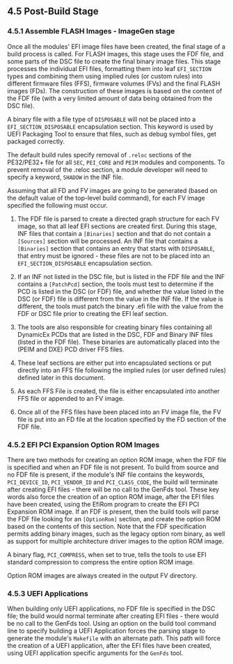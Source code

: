 <!--- @file
  4.5 Post-Build Stage

  Copyright (c) 2008-2017, Intel Corporation. All rights reserved.<BR>

  Redistribution and use in source (original document form) and 'compiled'
  forms (converted to PDF, epub, HTML and other formats) with or without
  modification, are permitted provided that the following conditions are met:

  1) Redistributions of source code (original document form) must retain the
     above copyright notice, this list of conditions and the following
     disclaimer as the first lines of this file unmodified.

  2) Redistributions in compiled form (transformed to other DTDs, converted to
     PDF, epub, HTML and other formats) must reproduce the above copyright
     notice, this list of conditions and the following disclaimer in the
     documentation and/or other materials provided with the distribution.

  THIS DOCUMENTATION IS PROVIDED BY TIANOCORE PROJECT "AS IS" AND ANY EXPRESS OR
  IMPLIED WARRANTIES, INCLUDING, BUT NOT LIMITED TO, THE IMPLIED WARRANTIES OF
  MERCHANTABILITY AND FITNESS FOR A PARTICULAR PURPOSE ARE DISCLAIMED. IN NO
  EVENT SHALL TIANOCORE PROJECT  BE LIABLE FOR ANY DIRECT, INDIRECT, INCIDENTAL,
  SPECIAL, EXEMPLARY, OR CONSEQUENTIAL DAMAGES (INCLUDING, BUT NOT LIMITED TO,
  PROCUREMENT OF SUBSTITUTE GOODS OR SERVICES; LOSS OF USE, DATA, OR PROFITS;
  OR BUSINESS INTERRUPTION) HOWEVER CAUSED AND ON ANY THEORY OF LIABILITY,
  WHETHER IN CONTRACT, STRICT LIABILITY, OR TORT (INCLUDING NEGLIGENCE OR
  OTHERWISE) ARISING IN ANY WAY OUT OF THE USE OF THIS DOCUMENTATION, EVEN IF
  ADVISED OF THE POSSIBILITY OF SUCH DAMAGE.

-->

## 4.5 Post-Build Stage

### 4.5.1 Assemble FLASH Images - ImageGen stage

Once all the modules' EFI image files have been created, the final stage of a
build process is called. For FLASH images, this stage uses the FDF file, and
some parts of the DSC file to create the final binary image files. This stage
processes the individual EFI files, formatting them into leaf `EFI_SECTION`
types and combining them using implied rules (or custom rules) into different
firmware files (FFS), firmware volumes (FVs) and the final FLASH images (FDs).
The construction of these images is based on the content of the FDF file (with
a very limited amount of data being obtained from the DSC file).

A binary file with a file type of `DISPOSABLE` will not be placed into a
`EFI_SECTION_DISPOSABLE` encapsulation section. This keyword is used by UEFI
Packaging Tool to ensure that files, such as debug symbol files, get packaged
correctly.

The default build rules specify removal of `.reloc` sections of the PE32/PE32+
file for all `SEC`, `PEI_CORE` and `PEIM` modules and components. To prevent
removal of the .reloc section, a module developer will need to specify a
keyword, `SHADOW` in the INF file.

Assuming that all FD and FV images are going to be generated (based on the
default value of the top-level build command), for each FV image specified the
following must occur.

1. The FDF file is parsed to create a directed graph structure for each FV
   image, so that all leaf EFI sections are created first. During this stage,
   INF files that contain a `[Binaries]` section and that do not contain a
   `[Sources]` section will be processed. An INF file that contains a
   `[Binaries]` section that contains an entry that starts with `DISPOSABLE`,
   that entry must be ignored - these files are not to be placed into an
   `EFI_SECTION_DISPOSABLE` encapsulation section.

2. If an INF not listed in the DSC file, but is listed in the FDF file and the
   INF contains a `[PatchPcd]` section, the tools must test to determine if the
   PCD is listed in the DSC (or FDF) file, and whether the value listed in the
   DSC (or FDF) file is different from the value in the INF file. If the value
   is different, the tools must patch the binary .efi file with the value from
   the FDF or DSC file prior to creating the EFI leaf section.

3. The tools are also responsible for creating binary files containing all
   DynamicEx PCDs that are listed in the DSC, FDF and Binary INF files (listed
   in the FDF file). These binaries are automatically placed into the (PEIM and
   DXE) PCD driver FFS files.

4. These leaf sections are either put into encapsulated sections or put
   directly into an FFS file following the implied rules (or user defined
   rules) defined later in this document.

5. As each FFS File is created, the file is either encapsulated into another
   FFS file or appended to an FV image.

6. Once all of the FFS files have been placed into an FV image file, the FV
   file is put into an FD file at the location specified by the FD section of
   the FDF file.

### 4.5.2 EFI PCI Expansion Option ROM Images

There are two methods for creating an option ROM image, when the FDF file is
specified and when an FDF file is not present. To build from source and no FDF
file is present, if the module's INF file contains the keywords,
`PCI_DEVICE_ID`, `PCI_VENDOR_ID` and `PCI_CLASS_CODE`, the build will terminate
after creating EFI files - there will be no call to the GenFds tool. These key
words also force the creation of an option ROM image, after the EFI files have
been created, using the EfiRom program to create the EFI PCI Expansion ROM
image. If an FDF is present, then the build tools will parse the FDF file
looking for an `[OptionRom]` section, and create the option ROM based on the
contents of this section. Note that the FDF specification permits adding binary
images, such as the legacy option rom binary, as well as support for multiple
architecture driver images to the option ROM image.

A binary flag, `PCI_COMPRESS`, when set to true, tells the tools to use EFI
standard compression to compress the entire option ROM image.

Option ROM images are always created in the output FV directory.

### 4.5.3 UEFI Applications

When building only UEFI applications, no FDF file is specified in the DSC file;
the build would normal terminate after creating EFI files - there would be no
call to the GenFds tool. Using an option on the build tool command line to
specify building a UEFI Application forces the parsing stage to generate the
module's `Makefile` with an alternate path. This path will force the creation
of a UEFI application, after the EFI files have been created, using UEFI
application specific arguments for the `GenFds` tool.
